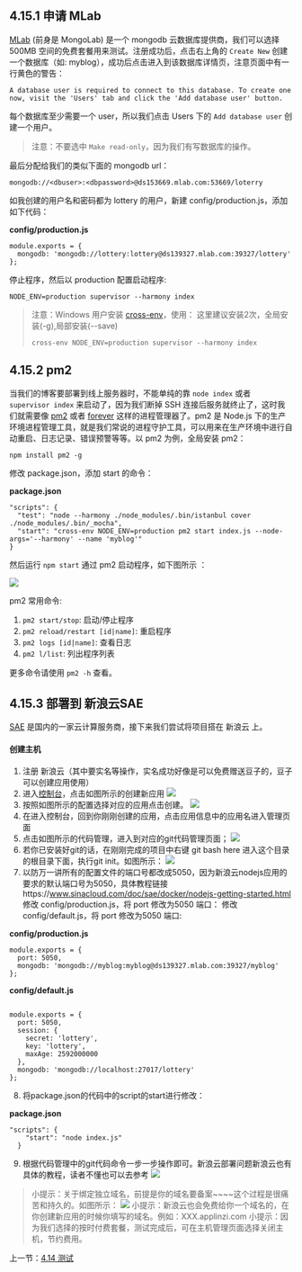 ## 4.15.1 申请 MLab

[MLab](https://mlab.com) (前身是 MongoLab) 是一个 mongodb 云数据库提供商，我们可以选择 500MB 空间的免费套餐用来测试。注册成功后，点击右上角的 `Create New` 创建一个数据库（如: myblog），成功后点击进入到该数据库详情页，注意页面中有一行黄色的警告：

```
A database user is required to connect to this database. To create one now, visit the 'Users' tab and click the 'Add database user' button.
```

每个数据库至少需要一个 user，所以我们点击 Users 下的 `Add database user` 创建一个用户。

> 注意：不要选中 `Make read-only`，因为我们有写数据库的操作。

最后分配给我们的类似下面的 mongodb url：

```
mongodb://<dbuser>:<dbpassword>@ds153669.mlab.com:53669/loterry
```

如我创建的用户名和密码都为 lottery 的用户，新建 config/production.js，添加如下代码：

**config/production.js**

```
module.exports = {
  mongodb: 'mongodb://lottery:lottery@ds139327.mlab.com:39327/lottery'
};
```

停止程序，然后以 production 配置启动程序:

```
NODE_ENV=production supervisor --harmony index
```

> 注意：Windows 用户安装 [cross-env](https://www.npmjs.com/package/cross-env)，使用：
> 这里建议安装2次，全局安装(-g),局部安装(--save) 
> ```
> cross-env NODE_ENV=production supervisor --harmony index
> ```

## 4.15.2 pm2

当我们的博客要部署到线上服务器时，不能单纯的靠 `node index` 或者 `supervisor index` 来启动了，因为我们断掉 SSH 连接后服务就终止了，这时我们就需要像 [pm2](https://www.npmjs.com/package/pm2) 或者 [forever](https://www.npmjs.com/package/forever) 这样的进程管理器了。pm2 是 Node.js 下的生产环境进程管理工具，就是我们常说的进程守护工具，可以用来在生产环境中进行自动重启、日志记录、错误预警等等。以 pm2 为例，全局安装 pm2：

```
npm install pm2 -g
```

修改 package.json，添加 start 的命令：

**package.json**

```
"scripts": {
  "test": "node --harmony ./node_modules/.bin/istanbul cover ./node_modules/.bin/_mocha",
  "start": "cross-env NODE_ENV=production pm2 start index.js --node-args='--harmony' --name 'myblog'"
}
```

然后运行 `npm start` 通过 pm2 启动程序，如下图所示 ：

![](./img/4.15.1.png)

pm2 常用命令:

1. `pm2 start/stop`: 启动/停止程序
2. `pm2 reload/restart [id|name]`: 重启程序
3. `pm2 logs [id|name]`: 查看日志
4. `pm2 l/list`: 列出程序列表

更多命令请使用 `pm2 -h` 查看。



## 4.15.3 部署到 新浪云SAE
[SAE](http://sae.sina.com.cn/) 是国内的一家云计算服务商，接下来我们尝试将项目搭在 新浪云 上。

#### 创建主机

1. 注册 新浪云（其中要实名等操作，实名成功好像是可以免费赠送豆子的，豆子可以创建应用使用）
2. 进入[控制台](http://sae.sina.com.cn/)，点击如图所示的创建新应用
![](./img/4.15.3.1.png)
3. 按照如图所示的配置选择对应的应用点击创建。
![](./img/4.15.3.2.png)
4. 在进入控制台，回到你刚刚创建的应用，点击应用信息中的应用名进入管理页面
5. 点击如图所示的代码管理，进入到对应的git代码管理页面；
![](./img/4.15.3.3.png)
6. 若你已安装好git的话，在刚刚完成的项目中右键 git bash here 进入这个目录的根目录下面，执行git init。如图所示：
![](./img/4.15.3.5.png)
7. 以防万一讲所有的配置文件的端口号都改成5050，因为新浪云nodejs应用的要求的默认端口号为5050，具体教程链接https://www.sinacloud.com/doc/sae/docker/nodejs-getting-started.html
修改 config/production.js，将 port 修改为5050 端口：
修改 config/default.js，将 port 修改为5050 端口:

**config/production.js**

```
module.exports = {
  port: 5050,
  mongodb: 'mongodb://myblog:myblog@ds139327.mlab.com:39327/myblog'
};
```

**config/default.js**

```

module.exports = {
  port: 5050,
  session: {
    secret: 'lottery',
    key: 'lottery',
    maxAge: 2592000000
  },
  mongodb: 'mongodb://localhost:27017/lottery'
};
```


8. 将package.json的代码中的script的start进行修改：

**package.json**
```
"scripts": {
    "start": "node index.js"
  }
```

9. 根据代码管理中的git代码命令一步一步操作即可。新浪云部署问题新浪云也有具体的教程，读者不懂也可以去参考
![](./img/4.15.3.4.png)
> 小提示：关于绑定独立域名，前提是你的域名要备案~~~~这个过程是很痛苦和持久的。如图所示：
![](./img/4.15.3.6.png)
> 小提示：新浪云也会免费给你一个域名的，在你创建新应用的时候你填写的域名。例如：XXX.applinzi.com
> 小提示：因为我们选择的按时付费套餐，测试完成后，可在主机管理页面选择关闭主机，节约费用。

上一节：[4.14 测试](https://github.com/se7en-1992/lottery/blob/master/book/4.14%20%E6%B5%8B%E8%AF%95.md)
